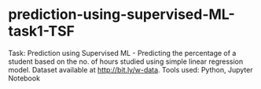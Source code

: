 # prediction-using-supervised-ML-task1-TSF
Task: Prediction using Supervised ML - Predicting the percentage of a student based on the no. of hours studied using simple linear regression model. Dataset available at http://bit.ly/w-data. Tools used: Python, Jupyter Notebook
